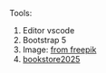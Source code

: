 Tools:<br>
1. Editor vscode<br>
2. Bootstrap 5
3. Image: [from freepik](https://www.freepik.com/)
4. [bookstore2025](https://bookstore2025.netlify.app/)
